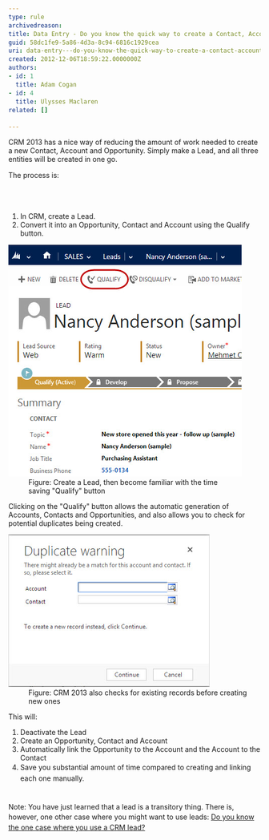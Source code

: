 ```yaml
---
type: rule
archivedreason: 
title: Data Entry - Do you know the quick way to create a Contact, Account, and Opportunity in one go?
guid: 58dc1fe9-5a86-4d3a-8c94-6816c1929cea
uri: data-entry---do-you-know-the-quick-way-to-create-a-contact-account-and-opportunity-in-one-go
created: 2012-12-06T18:59:22.0000000Z
authors:
- id: 1
  title: Adam Cogan
- id: 4
  title: Ulysses Maclaren
related: []

---
```



<p>​​​​CRM 2013 has a nice way of reducing the amount of work needed to create a new Contact, ​Account and Opportunity. Simply make a Lead, and all three entities will be created in one go.<br></p><p><span style="line-height:20.8px;">T</span><span style="line-height:20.8px;">he process is:​</span></p>
<br><excerpt class='endintro'></excerpt><br>
<ol><li>In CRM, create a Lead.<br></li><li>Convert it into an Opportunity, Contact and Account using the Qualify button.<br></li></ol><dl class="image"><dt>
         <img alt="Become familiar with the 'Convert Lead' button" src="CRM_ConvertLead.jpg" />
      </dt><dd>Figure: Create a Lead, then become familiar with the time saving "Qualify" button<br></dd></dl><p>Clicking on the "Qualify" button allows the automatic generation of Accounts, Contacts and Opportunities, and also allows you to check for potential duplicates being created.<br></p><dl class="image"><dt>
         <img alt="Convert Lead Web Page Dialog" src="CRM_ConvertLeadDialg.jpg" />
      </dt><dd>Figure: CRM 2013 also checks for existing records before creating new ones</dd></dl><p>This will:</p><ol>
   <li>​Deactivate the Lead​ </li><li>Create an Opportunity, Contact and Account</li><li>Automatically link the Opportunity to the Account and the Account to the Contact</li><li>
      <span style="line-height:1.6;">Save you substantial amount of time compared to creating and linking each one manually.</span><br></li></ol><div>
   <span style="line-height:20.8px;">​<br></span></div><div>
   <span style="line-height:20.8px;">Note: You have just learned that a lead is a transitory thing. There is, however, one other case where you might want to use leads: <a href="/Pages/The-one-case-where-you-use-a-CRM-lead.aspx">Do you know the one case where you use a CRM lead?</a> </span></div>


